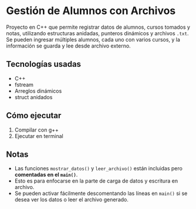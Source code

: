 # Gestión de Alumnos con Archivos

Proyecto en C++ que permite registrar datos de alumnos, cursos tomados y notas, utilizando estructuras anidadas, punteros dinámicos y archivos `.txt`.  
Se pueden ingresar múltiples alumnos, cada uno con varios cursos, y la información se guarda y lee desde archivo externo.

## Tecnologías usadas
- C++
- fstream
- Arreglos dinámicos
- struct anidados

## Cómo ejecutar
1. Compilar con g++
2. Ejecutar en terminal
   
## Notas
- Las funciones `mostrar_datos()` y `leer_archivo()` están incluidas pero **comentadas en el `main()`**.
- Esto es para enfocarse en la parte de carga de datos y escritura en archivo.
- Se pueden activar fácilmente descomentando las líneas en `main()` si se desea ver los datos o leer el archivo generado.
